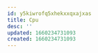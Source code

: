```yaml
---
id: y5kiwrofq5xhekxxqxajxas
title: Cpu
desc: ''
updated: 1660234731093
created: 1660234731093
---
```

